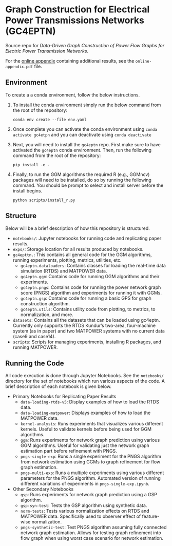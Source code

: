 # Graph Construction for Electrical Power Transmissions Networks (GC4EPTN)
Source repo for *Data-Driven Graph Construction of Power Flow Graphs for Electric Power Transmission Networks*. 

For the [online appendix](https://github.com/RL-BCI-Lab/gc4eptn/blob/master/online-appendix.pdf) containing additional results, see the `online-appendix.pdf` file.

<!-- ```
@inproceedings{gc4eptn,
    title={Data-Driven Graph Construction of Power Flow Graphs for Electric Power Transmission Networks},
    author={},
    booktitle={International Conference on Machine Learning and Applications},
    year={2024},
}
``` -->

## Environment
To create a a conda environment, follow the below instructions.

1) To install the conda environment simply run the below command from the root of the repository:

    ```
    conda env create --file env.yaml
    ```

2) Once complete you can activate the conda environment using `conda activate gc4etpn` and you can deactivate using `conda deactivate` 

3) Next, you will need to install the `gc4eptn` repo. First make sure to have activated the `gc4eptn` conda environment. Then, run the following command from the root of the repository:

    ```
    pip install -e .
    ```

4) Finally, to run the GGM algorithms the required R (e.g., GGMncv) packages will need to be installed, do so by running the following command. You should be prompt to select and install server before the install begins.

    ```
    python scripts/install_r.py
    ```

## Structure

Below will be a brief description of how this repository is structured.

- `notebooks/`: Jupyter notebooks for running code and replicating paper results.
- `exps/`: Storage location for all results produced by notebooks.
- `gc4epttn.`: This contains all general code for the GGM algorithms, running experiments, plotting,
metrics, utilities, etc.
    - `gc4eptn.dataloaders`: Contains classes for loading the real-time data simulation (RTDS) and MATPOWER data. 
    - `gc4eptn.ggm`: Contains code for running GGM algorithms and their experiments.
    - `gc4eptn.pngs`: Contains code for running the power network graph score (PNGS) algorithm and experiments for running it with GGMs.
    - `gc4eptn.gsp`: Contains code for running a basic GPS for graph construction algorithm.
    - `gc4eptn.utils`: Contains utility code from plotting, to metrics, to normalization, and more.
- `datasets`: Contains all the datasets that can be loaded using gc4eptn. Currently only supports the RTDS Kundur’s two-area, four-machine system (as in paper) and two MATPOWER systems with no current data (case9 and case14).
- `scripts`: Scripts for managing experiments, installing R packages, and running MATPOWER.

## Running the Code

All code execution is done through Jupyter Notebooks. See the `notebooks/` directory for the set of notebooks which run various aspects of the code. A brief description of each notebook is given below.

- Primary Notebooks for Replicating Paper Results
    - `data-loading-rtds-v5`: Display examples of how to load the RTDS data.
    - `data-loading-matpower`: Displays examples of how to load the MATPOWER data.
    - `kernel-analysis`: Runs experiments that visualizes various different kernels. Useful to validate kernels before being used for GGM algorithms. 
    - `ggm`: Runs experiments for network graph prediction using various GGM algorithms. Useful for validating just the network graph estimation part before refinement with PNGS. 
    - `pngs-single-exp`: Runs a single experiment for the PNGS algorithm from network estimation using GGMs to graph refinement for flow graph estimation.
    - `pngs-multi-exp`: Runs a multiple experiments using various different parameters for the PNGS algorithm. Automated version of running different variations of experiments in `pngs-single-exp.ipynb`.
- Other Secondary Notebooks
    - `gsp`: Runs experiments for network graph prediction using a GSP algorithm.
    - `gsp-syn-test`: Tests the GSP algorithm using synthetic data.
    - `norm-tests`: Tests various normalization effects on RTDS and MATPOWER data. Specifically used to observer effect of feature-wise normalization. 
    - `pngs-synthetic-test`: Test PNGS algorithm assuming fully connected network graph estimation. Allows for testing graph refinement into flow graph when using worst case scenario for network estimation. 



